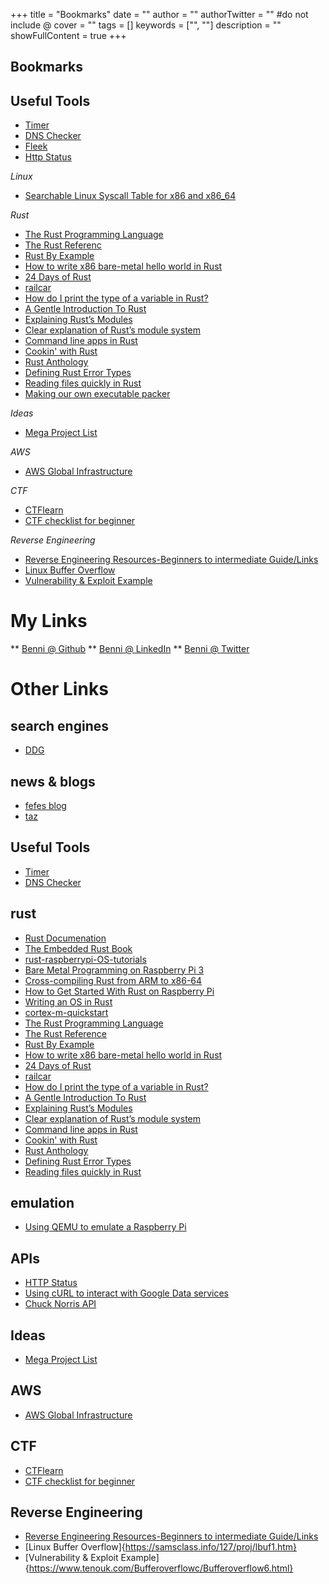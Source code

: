 +++
title = "Bookmarks"
date = ""
author = ""
authorTwitter = "" #do not include @
cover = ""
tags = []
keywords = ["", ""]
description = ""
showFullContent = true
+++

## Bookmarks


## Useful Tools
* [Timer](https://d1f28333hybq4l.cloudfront.net/timer.html)
* [DNS Checker](https://dnschecker.org)
* [Fleek](https://fleek.co)
* [Http Status](HTTPS://httpstat.us)

*Linux*

* [Searchable Linux Syscall Table for x86 and x86_64](https://filippo.io/linux-syscall-table/)

*Rust*

* [The Rust Programming Language](https://doc.rust-lang.org/book/)
* [The Rust Referenc](https://doc.rust-lang.org/reference/)
* [Rust By Example](https://doc.rust-lang.org/rust-by-example/)
* [How to write x86 bare-metal hello world in Rust](https://yushiomote.org/posts/baremetal)
* [24 Days of Rust](https://zsiciarz.github.io/24daysofrust/)
* [railcar](https://github.com/oracle/railcar/tree/v1.0.0)
* [How do I print the type of a variable in Rust?](https://stackoverflow.com/questions/21747136/how-do-i-print-the-type-of-a-variable-in-rust/43508373#43508373)
* [A Gentle Introduction To Rust](https://stevedonovan.github.io/rust-gentle-intro/)
* [Explaining Rust’s Modules](https://betterprogramming.pub/explaining-rusts-modules-420d38eed6c5)
* [Clear explanation of Rust’s module system](http://www.sheshbabu.com/posts/rust-module-system/)
* [Command line apps in Rust](https://rust-cli.github.io/book)
* [Cookin' with Rust](https://rust-lang-nursery.github.io/rust-cookbook/)
* [Rust Anthology](https://brson.github.io/rust-anthology)
* [Defining Rust Error Types](https://www.philipdaniels.com/blog/2019/defining-rust-error-types/)
* [Reading files quickly in Rust](https://boyter.org/posts/reading-files-quickly-in-rust/)
* [Making our own executable packer](https://fasterthanli.me/series/making-our-own-executable-packer)

*Ideas*

* [Mega Project List](https://github.com/karan/Projects)

*AWS*

* [AWS Global Infrastructure](https://aws.amazon.com/about-aws/global-infrastructure)

*CTF*

* [CTFlearn](https://ctflearn.com)
* [CTF checklist for beginner](https://fareedfauzi.gitbook.io/ctf-checklist-for-beginner/)

*Reverse Engineering*
* [Reverse Engineering Resources-Beginners to intermediate Guide/Links](https://bbinfosec.medium.com/reverse-engineering-resources-beginners-to-intermediate-guide-links-f64c207505ed)
* [Linux Buffer Overflow](https://samsclass.info/127/proj/lbuf1.htm)
* [Vulnerability & Exploit Example](https://www.tenouk.com/Bufferoverflowc/Bufferoverflow6.html)

# My Links
** [Benni @ Github](https://github.com/bboortz)
** [Benni @ LinkedIn](https://de.linkedin.com/in/benjamin-boortz-178924173)
** [Benni @ Twitter](https://twitter.com/benniBoortz)

# Other Links

## search engines
* [DDG](https://duckduckgo.com/)

## news & blogs
* [fefes blog](http://blog.fefe.de)
* [taz](https://taz.de)

## Useful Tools
* [Timer](https://d1f28333hybq4l.cloudfront.net/timer.html)
* [DNS Checker](https://dnschecker.org)

## rust
* [Rust Documenation](https://doc.rust-lang.org/stable/)
* [The Embedded Rust Book](https://docs.rust-embedded.org/)
* [rust-raspberrypi-OS-tutorials](https://github.com/rust-embedded/rust-raspberrypi-OS-tutorials)
* [Bare Metal Programming on Raspberry Pi 3](https://github.com/bztsrc/raspi3-tutorial)
* [Cross-compiling Rust from ARM to x86-64](https://burgers.io/cross-compile-rust-from-arm-to-x86-64)
* [How to Get Started With Rust on Raspberry Pi](https://www.makeuseof.com/tag/getting-started-rust-raspberry-pi/)
* [Writing an OS in Rust](https://os.phil-opp.com/)
* [cortex-m-quickstart](https://github.com/rust-embedded/cortex-m-quickstart)
* [The Rust Programming Language](https://doc.rust-lang.org/book/)
* [The Rust Reference](https://doc.rust-lang.org/reference/)
* [Rust By Example](https://doc.rust-lang.org/rust-by-example/)
* [How to write x86 bare-metal hello world in Rust](https://yushiomote.org/posts/baremetal)
* [24 Days of Rust](https://zsiciarz.github.io/24daysofrust/)
* [railcar](https://github.com/oracle/railcar/tree/v1.0.0)
* [How do I print the type of a variable in Rust?](https://stackoverflow.com/questions/21747136/how-do-i-print-the-type-of-a-variable-in-rust/43508373#43508373)
* [A Gentle Introduction To Rust](https://stevedonovan.github.io/rust-gentle-intro/)
* [Explaining Rust’s Modules](https://betterprogramming.pub/explaining-rusts-modules-420d38eed6c5)
* [Clear explanation of Rust’s module system](http://www.sheshbabu.com/posts/rust-module-system/)
* [Command line apps in Rust](https://rust-cli.github.io/book)
* [Cookin' with Rust](https://rust-lang-nursery.github.io/rust-cookbook/)
* [Rust Anthology](https://brson.github.io/rust-anthology)
* [Defining Rust Error Types](https://www.philipdaniels.com/blog/2019/defining-rust-error-types/)
* [Reading files quickly in Rust](https://boyter.org/posts/reading-files-quickly-in-rust/)

## emulation
* [Using QEMU to emulate a Raspberry Pi](https://blog.agchapman.com/using-qemu-to-emulate-a-raspberry-pi/)

## APIs
* [HTTP Status](https://httpstat.us/)
* [Using cURL to interact with Google Data services](https://developers.google.com/gdata/articles/using_cURL)
* [Chuck Norris API](https://api.chucknorris.io/)

## Ideas
* [Mega Project List](https://github.com/karan/Projects)

## AWS

* [AWS Global Infrastructure](https://aws.amazon.com/about-aws/global-infrastructure)

## CTF

* [CTFlearn](https://ctflearn.com)
* [CTF checklist for beginner](https://fareedfauzi.gitbook.io/ctf-checklist-for-beginner/)

## Reverse Engineering
* [Reverse Engineering Resources-Beginners to intermediate Guide/Links](https://bbinfosec.medium.com/reverse-engineering-resources-beginners-to-intermediate-guide-links-f64c207505ed)
* [Linux Buffer Overflow]{https://samsclass.info/127/proj/lbuf1.htm}
* [Vulnerability & Exploit Example]{https://www.tenouk.com/Bufferoverflowc/Bufferoverflow6.html}



